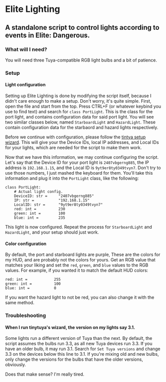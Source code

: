 # Elite Lighting
## A standalone script to control lights according to events in Elite: Dangerous.

### What will I need?
You will need three Tuya-compatible RGB light bulbs and a bit of patience.

### Setup
#### Light configuration
Setting up Elite Lighting is done by modifying the script itself, because I didn't care enough to make a setup.
Don't worry, it's quite simple.
First, open the file and start from the top. Press CTRL+F (or whatever keybind you use to find text) and search for `class PortLight`. This is the class for the port light, and contains configuration data for said port light.
You will see two similar classes below, named `StarboardLight` and `HazardLight`. These contain configuration data for the starbaord and hazard lights respectively.

Before we continue with configuration, please follow the [tintya setup wizard](https://github.com/jasonacox/tinytuya#setup-wizard---getting-local-keys). This will give your the Device IDs, local IP addresses, and Local IDs for your lights, which are needed for the script to make them work.

Now that we have this information, we may continue configuring the script.
Let's say that the Device ID for your port light is `2407vbgerng885`, the IP address is `192.168.1.15`, and the Local ID is `9yt9er8ty0349tvyn7`. Don't try to use those numbers, I just mashed the keyboard for them.
You'll take this information and plug it into the `PortLight` class, like the following:
```
class PortLight:
    # Actual light config.
    DeviceID: str =     "2407vbgerng885"
    IP: str =           "192.168.1.15"
    LocalID: str =      "9yt9er8ty0349tvyn7"
    red: int =          230
    green: int =        100
    blue: int =         235
```
This light is now configured. Repeat the process for `StarboardLight` and `HazardLight`, and your setup should just work.

#### Color configuration
By default, the port and starboard lights are purple, These are the colors for my HUD, and are probably not the colors for yours. Get an RGB value that matches your liking and set the `red`, `green`, and `blue` values to the RGB values. For example, if you wanted it to match the default HUD colors:
```
red: int =            255
green: int =          100
blue: int =           0
```

If you want the hazard light to not be red, you can also change it with the same method.

### Troubleshooting
#### When I run tinytuya's wizard, the version on my lights say 3.1.
Some lights run a different version of Tuya than the next. By default, the script assumes the bulbs run 3.3, as all new Tuya devices run 3.3. If you have an older bulb, it may run 3.1. Search for `Set Tuya versions` and change 3.3 on the devices below this line to 3.1.
If you're mixing old and new bulbs, only change the versions for the bulbs that have the older versions, obviously.

Does that make sense? I'm really tired.
